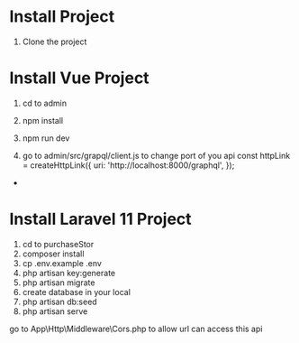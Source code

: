 # Install Project 
1. Clone the project

# Install Vue Project 
1. cd to admin 
2. npm install
3. npm run dev

4. go to admin/src/grapql/client.js 
to change port of you api 
const httpLink = createHttpLink({
    uri: 'http://localhost:8000/graphql',
});


  - 
# Install Laravel 11 Project 

1. cd to purchaseStor 
2. composer install
3. cp .env.example .env
4. php artisan key:generate
5. php artisan migrate
6. create database in your local
7. php artisan db:seed
8. php artisan serve

go to App\Http\Middleware\Cors.php
to allow url can access this api 

